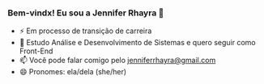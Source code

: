 ### Bem-vindx! Eu sou a Jennifer Rhayra 🌵
- ⚡ Em processo de transição de carreira
- 🌱 Estudo Análise e Desenvolvimento de Sistemas e quero seguir como Front-End
- 📫 Você pode falar comigo pelo jenniferrhayra@gmail.com
- 😄 Pronomes: ela/dela (she/her)

<!--
<div>
  <a href="https://github.com/JenniRhayra">
  <img height="180em" src="https://github-readme-stats.vercel.app/api?username=JenniRhayra&show_icons=true&theme=dracula&include_all_commits=true&count_private=true"/>
  <img height="180em" src="https://github-readme-stats.vercel.app/api/top-langs/?username=JenniRhayra&layout=compact&langs_count=7&theme=dracula"/>
</div>

<div> 
  <a href = "mailto:jenniferrhayra@gmail.com"><img src="https://img.shields.io/badge/Gmail-D14836?style=for-the-badge&logo=gmail&logoColor=white" target="_blank"></a>
  <a href="https://www.linkedin.com/in/jennifer-rhayra-campos-73016311b" target="_blank"><img src="https://img.shields.io/badge/-LinkedIn-%230077B5?style=for-the-badge&logo=linkedin&logoColor=white" target="_blank"></a> 
 
</div>
-->
